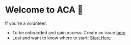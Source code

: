 # Welcome to ACA 👋

If you're a volunteer:
- To be onboarded and gain access: Create an issue [here](https://github.com/ACADEV1/.github/issues/new?assignees=sammypanda&labels=new+volunteer&projects=&template=new-volunteer.md&title=%5BNew+Volunteer%5D+%3CFull+Name%3E)
- Lost and want to know where to start: [Start Here](https://github.com/ACADEV1/.github/tree/dev/docs)

<!--

**Here are some ideas to get you started:**

🙋‍♀️ A short introduction - what is your organization all about?
🌈 Contribution guidelines - how can the community get involved?
👩‍💻 Useful resources - where can the community find your docs? Is there anything else the community should know?
🍿 Fun facts - what does your team eat for breakfast?
🧙 Remember, you can do mighty things with the power of [Markdown](https://docs.github.com/github/writing-on-github/getting-started-with-writing-and-formatting-on-github/basic-writing-and-formatting-syntax)
-->
